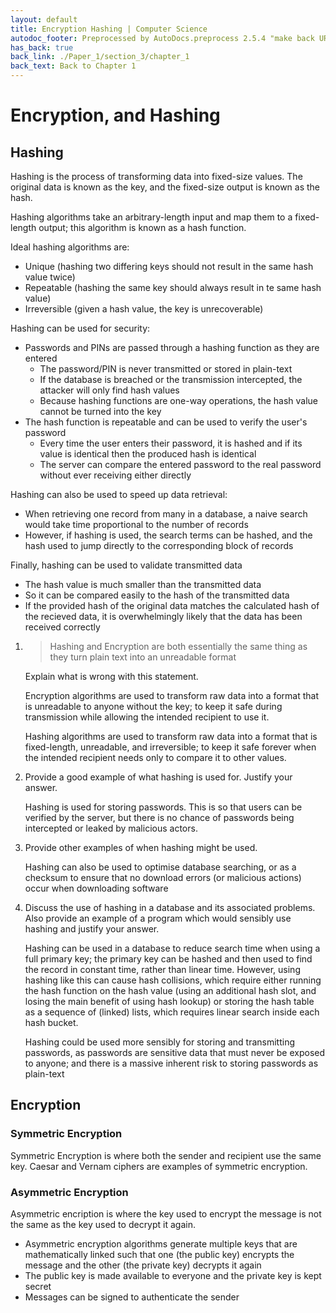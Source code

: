 ```yaml
---
layout: default
title: Encryption Hashing | Computer Science
autodoc_footer: Preprocessed by AutoDocs.preprocess 2.5.4 "make back URLs relative" ⓒ Starwort, 2020
has_back: true
back_link: ./Paper_1/section_3/chapter_1
back_text: Back to Chapter 1
---
```


# Encryption, and Hashing

## Hashing

Hashing is the process of transforming data into fixed-size values. The original data is known as the key, and the fixed-size output is known as the hash.

Hashing algorithms take an arbitrary-length input and map them to a fixed-length output; this algorithm is known as a hash function.

Ideal hashing algorithms are:

- Unique (hashing two differing keys should not result in the same hash value twice)
- Repeatable (hashing the same key should always result in te same hash value)
- Irreversible (given a hash value, the key is unrecoverable)

Hashing can be used for security:

- Passwords and PINs are passed through a hashing function as they are entered
  - The password/PIN is never transmitted or stored in plain-text
  - If the database is breached or the transmission intercepted, the attacker will only find hash values
  - Because hashing functions are one-way operations, the hash value cannot be turned into the key
- The hash function is repeatable and can be used to verify the user's password
  - Every time the user enters their password, it is hashed and if its value is identical then the produced hash is identical
  - The server can compare the entered password to the real password without ever receiving either directly

Hashing can also be used to speed up data retrieval:

- When retrieving one record from many in a database, a naive search would take time proportional to the number of records
- However, if hashing is used, the search terms can be hashed, and the hash used to jump directly to the corresponding block of records

Finally, hashing can be used to validate transmitted data

- The hash value is much smaller than the transmitted data
- So it can be compared easily to the hash of the transmitted data
- If the provided hash of the original data matches the calculated hash of the recieved data, it is overwhelmingly likely that the data has been received correctly

01. > Hashing and Encryption are both essentially the same thing as they turn plain text into an unreadable format

    Explain what is wrong with this statement.

    Encryption algorithms are used to transform raw data into a format that is unreadable to anyone without the key; to keep it safe during transmission while allowing the intended recipient to use it.

    Hashing algorithms are used to transform raw data into a format that is fixed-length, unreadable, and irreversible; to keep it safe forever when the intended recipient needs only to compare it to other values.
02. Provide a good example of what hashing is used for. Justify your answer.

    Hashing is used for storing passwords. This is so that users can be verified by the server, but there is no chance of passwords being intercepted or leaked by malicious actors.
03. Provide other examples of when hashing might be used.

    Hashing can also be used to optimise database searching, or as a checksum to ensure that no download errors (or malicious actions) occur when downloading software
04. Discuss the use of hashing in a database and its associated problems. Also provide an example of a program which would sensibly use hashing and justify your answer.

    Hashing can be used in a database to reduce search time when using a full primary key; the primary key can be hashed and then used to find the record in constant time, rather than linear time. However, using hashing like this can cause hash collisions, which require either running the hash function on the hash value (using an additional hash slot, and losing the main benefit of using hash lookup) or storing the hash table as a sequence of (linked) lists, which requires linear search inside each hash bucket.

    Hashing could be used more sensibly for storing and transmitting passwords, as passwords are sensitive data that must never be exposed to anyone; and there is a massive inherent risk to storing passwords as plain-text

## Encryption

### Symmetric Encryption

Symmetric Encryption is where both the sender and recipient use the same key. Caesar and Vernam ciphers are examples of symmetric encryption.

### Asymmetric Encryption

Asymmetric encription is where the key used to encrypt the message is not the same as the key used to decrypt it again.

- Asymmetric encryption algorithms generate multiple keys that are mathematically linked such that one (the public key) encrypts the message and the other (the private key) decrypts it again
- The public key is made available to everyone and the private key is kept secret
- Messages can be signed to authenticate the sender
